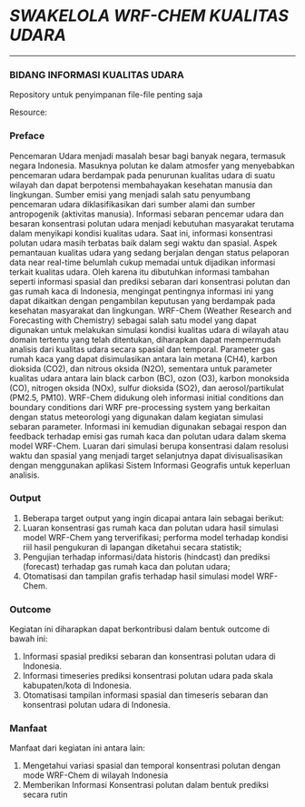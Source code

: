 # _SWAKELOLA WRF-CHEM KUALITAS UDARA_
___
### BIDANG INFORMASI KUALITAS UDARA

Repository untuk penyimpanan file-file penting saja

Resource: 

### Preface
Pencemaran Udara menjadi masalah besar bagi banyak negara, termasuk negara Indonesia. Masuknya polutan ke dalam atmosfer yang menyebabkan pencemaran udara berdampak pada penurunan kualitas udara di suatu wilayah dan dapat berpotensi membahayakan kesehatan manusia dan lingkungan. Sumber emisi yang menjadi salah satu penyumbang pencemaran udara diklasifikasikan dari sumber alami dan sumber antropogenik (aktivitas manusia).
Informasi sebaran pencemar udara dan besaran konsentrasi polutan udara menjadi kebutuhan masyarakat terutama dalam menyikapi kondisi kualitas udara. Saat ini, informasi konsentrasi polutan udara masih terbatas baik dalam segi waktu dan spasial. Aspek pemantauan kualitas udara yang sedang berjalan dengan status pelaporan data near real-time belumlah cukup memadai untuk dijadikan informasi terkait kualitas udara. Oleh karena itu dibutuhkan informasi tambahan seperti informasi spasial dan prediksi sebaran dari konsentrasi polutan dan gas rumah kaca di Indonesia, mengingat pentingnya informasi ini yang dapat dikaitkan dengan pengambilan keputusan yang berdampak pada kesehatan masyarakat dan lingkungan.
WRF-Chem (Weather Research and Forecasting with Chemistry) sebagai salah satu model yang dapat digunakan untuk melakukan simulasi kondisi kualitas udara di wilayah atau domain tertentu yang telah ditentukan, diharapkan dapat mempermudah analisis dari kualitas udara secara spasial dan temporal. Parameter gas rumah kaca yang dapat disimulasikan antara lain metana (CH4), karbon dioksida (CO2), dan nitrous oksida (N2O), sementara untuk parameter kualitas udara antara lain black carbon (BC), ozon (O3), karbon monoksida (CO), nitrogen oksida (NOx), sulfur dioksida (SO2), dan aerosol/partikulat (PM2.5, PM10). 
WRF-Chem didukung oleh informasi initial conditions dan boundary conditions dari WRF pre-processing system yang berkaitan dengan status meteorologi yang digunakan dalam kegiatan simulasi sebaran parameter. Informasi ini kemudian digunakan sebagai respon dan feedback terhadap emisi gas rumah kaca dan polutan udara dalam skema model WRF-Chem. Luaran dari simulasi berupa konsentrasi dalam resolusi waktu dan spasial yang menjadi target selanjutnya dapat divisualisasikan dengan menggunakan aplikasi Sistem Informasi Geografis untuk keperluan analisis.

### Output
1. Beberapa target output yang ingin dicapai antara lain sebagai berikut:
2. Luaran konsentrasi gas rumah kaca dan polutan udara hasil simulasi model WRF-Chem yang terverifikasi; performa model terhadap kondisi riil hasil pengukuran di lapangan diketahui secara statistik;
3. Pengujian terhadap informasi/data historis (hindcast) dan prediksi (forecast) terhadap gas rumah kaca dan polutan udara;
4. Otomatisasi dan tampilan grafis terhadap hasil simulasi model WRF-Chem.

### Outcome
Kegiatan ini diharapkan dapat berkontribusi dalam bentuk outcome di bawah ini:
1. Informasi spasial prediksi sebaran dan konsentrasi polutan udara di Indonesia.
2. Informasi timeseries prediksi konsentrasi polutan udara pada skala kabupaten/kota di Indonesia.
3. Otomatisasi tampilan informasi spasial dan timeseris sebaran dan konsentrasi polutan udara di Indonesia.

### Manfaat
Manfaat dari kegiatan ini antara lain:
1. Mengetahui variasi spasial dan temporal konsentrasi polutan dengan mode WRF-Chem di wilayah Indonesia
2. Memberikan Informasi Konsentrasi polutan dalam bentuk prediksi secara rutin
